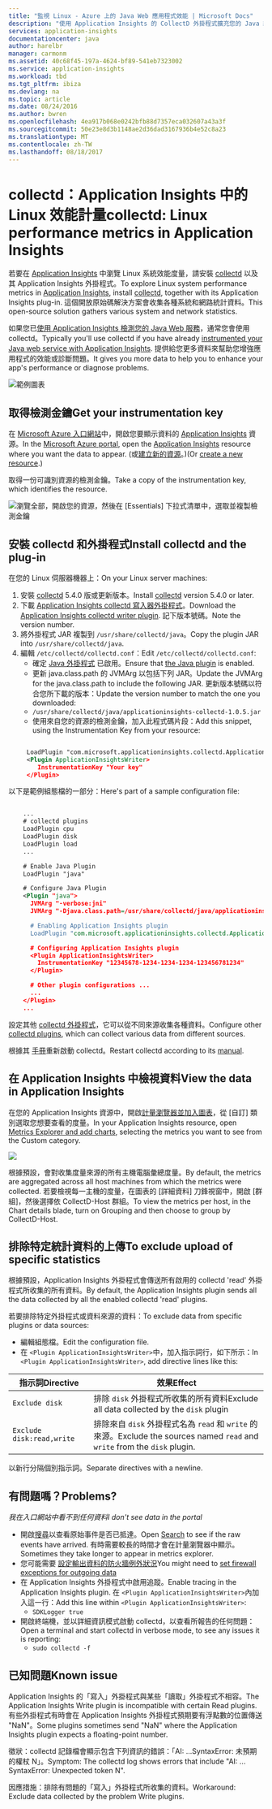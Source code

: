 ```yaml
---
title: "監視 Linux - Azure 上的 Java Web 應用程式效能 | Microsoft Docs"
description: "使用 Application Insights 的 CollectD 外掛程式擴充您的 Java 網站的應用程式效能監視功能。"
services: application-insights
documentationcenter: java
author: harelbr
manager: carmonm
ms.assetid: 40c68f45-197a-4624-bf89-541eb7323002
ms.service: application-insights
ms.workload: tbd
ms.tgt_pltfrm: ibiza
ms.devlang: na
ms.topic: article
ms.date: 08/24/2016
ms.author: bwren
ms.openlocfilehash: 4ea917b068e0242bfb88d7357eca032607a43a3f
ms.sourcegitcommit: 50e23e8d3b1148ae2d36dad3167936b4e52c8a23
ms.translationtype: MT
ms.contentlocale: zh-TW
ms.lasthandoff: 08/18/2017
---
```

# <a name="collectd-linux-performance-metrics-in-application-insights"></a><span data-ttu-id="76781-103">collectd：Application Insights 中的 Linux 效能計量</span><span class="sxs-lookup"><span data-stu-id="76781-103">collectd: Linux performance metrics in Application Insights</span></span>


<span data-ttu-id="76781-104">若要在 [Application Insights](app-insights-overview.md) 中瀏覽 Linux 系統效能度量，請安裝 [collectd](http://collectd.org/) 以及其 Application Insights 外掛程式。</span><span class="sxs-lookup"><span data-stu-id="76781-104">To explore Linux system performance metrics in [Application Insights](app-insights-overview.md), install [collectd](http://collectd.org/), together with its Application Insights plug-in.</span></span> <span data-ttu-id="76781-105">這個開放原始碼解決方案會收集各種系統和網路統計資料。</span><span class="sxs-lookup"><span data-stu-id="76781-105">This open-source solution gathers various system and network statistics.</span></span>

<span data-ttu-id="76781-106">如果您已[使用 Application Insights 檢測您的 Java Web 服務][java]，通常您會使用 collectd。</span><span class="sxs-lookup"><span data-stu-id="76781-106">Typically you'll use collectd if you have already [instrumented your Java web service with Application Insights][java].</span></span> <span data-ttu-id="76781-107">提供給您更多資料來幫助您增強應用程式的效能或診斷問題。</span><span class="sxs-lookup"><span data-stu-id="76781-107">It gives you more data to help you to enhance your app's performance or diagnose problems.</span></span> 

![範例圖表](./media/app-insights-java-collectd/sample.png)

## <a name="get-your-instrumentation-key"></a><span data-ttu-id="76781-109">取得檢測金鑰</span><span class="sxs-lookup"><span data-stu-id="76781-109">Get your instrumentation key</span></span>
<span data-ttu-id="76781-110">在 [Microsoft Azure 入口網站](https://portal.azure.com)中，開啟您要顯示資料的 [Application Insights](app-insights-overview.md) 資源。</span><span class="sxs-lookup"><span data-stu-id="76781-110">In the [Microsoft Azure portal](https://portal.azure.com), open the [Application Insights](app-insights-overview.md) resource where you want the data to appear.</span></span> <span data-ttu-id="76781-111">(或[建立新的資源](app-insights-create-new-resource.md)。)</span><span class="sxs-lookup"><span data-stu-id="76781-111">(Or [create a new resource](app-insights-create-new-resource.md).)</span></span>

<span data-ttu-id="76781-112">取得一份可識別資源的檢測金鑰。</span><span class="sxs-lookup"><span data-stu-id="76781-112">Take a copy of the instrumentation key, which identifies the resource.</span></span>

![瀏覽全部，開啟您的資源，然後在 [Essentials] 下拉式清單中，選取並複製檢測金鑰](./media/app-insights-java-collectd/02-props.png)

## <a name="install-collectd-and-the-plug-in"></a><span data-ttu-id="76781-114">安裝 collectd 和外掛程式</span><span class="sxs-lookup"><span data-stu-id="76781-114">Install collectd and the plug-in</span></span>
<span data-ttu-id="76781-115">在您的 Linux 伺服器機器上：</span><span class="sxs-lookup"><span data-stu-id="76781-115">On your Linux server machines:</span></span>

1. <span data-ttu-id="76781-116">安裝 [collectd](http://collectd.org/) 5.4.0 版或更新版本。</span><span class="sxs-lookup"><span data-stu-id="76781-116">Install [collectd](http://collectd.org/) version 5.4.0 or later.</span></span>
2. <span data-ttu-id="76781-117">下載 [Application Insights collectd 寫入器外掛程式](https://aka.ms/aijavasdk)。</span><span class="sxs-lookup"><span data-stu-id="76781-117">Download the [Application Insights collectd writer plugin](https://aka.ms/aijavasdk).</span></span> <span data-ttu-id="76781-118">記下版本號碼。</span><span class="sxs-lookup"><span data-stu-id="76781-118">Note the version number.</span></span>
3. <span data-ttu-id="76781-119">將外掛程式 JAR 複製到 `/usr/share/collectd/java`。</span><span class="sxs-lookup"><span data-stu-id="76781-119">Copy the plugin JAR into `/usr/share/collectd/java`.</span></span>
4. <span data-ttu-id="76781-120">編輯 `/etc/collectd/collectd.conf`：</span><span class="sxs-lookup"><span data-stu-id="76781-120">Edit `/etc/collectd/collectd.conf`:</span></span>
   * <span data-ttu-id="76781-121">確定 [Java 外掛程式](https://collectd.org/wiki/index.php/Plugin:Java) 已啟用。</span><span class="sxs-lookup"><span data-stu-id="76781-121">Ensure that [the Java plugin](https://collectd.org/wiki/index.php/Plugin:Java) is enabled.</span></span>
   * <span data-ttu-id="76781-122">更新 java.class.path 的 JVMArg 以包括下列 JAR。</span><span class="sxs-lookup"><span data-stu-id="76781-122">Update the JVMArg for the java.class.path to include the following JAR.</span></span> <span data-ttu-id="76781-123">更新版本號碼以符合您所下載的版本：</span><span class="sxs-lookup"><span data-stu-id="76781-123">Update the version number to match the one you downloaded:</span></span>
   * `/usr/share/collectd/java/applicationinsights-collectd-1.0.5.jar`
   * <span data-ttu-id="76781-124">使用來自您的資源的檢測金鑰，加入此程式碼片段：</span><span class="sxs-lookup"><span data-stu-id="76781-124">Add this snippet, using the Instrumentation Key from your resource:</span></span>

```XML

     LoadPlugin "com.microsoft.applicationinsights.collectd.ApplicationInsightsWriter"
     <Plugin ApplicationInsightsWriter>
        InstrumentationKey "Your key"
     </Plugin>
```

<span data-ttu-id="76781-125">以下是範例組態檔的一部分：</span><span class="sxs-lookup"><span data-stu-id="76781-125">Here's part of a sample configuration file:</span></span>

```XML

    ...
    # collectd plugins
    LoadPlugin cpu
    LoadPlugin disk
    LoadPlugin load
    ...

    # Enable Java Plugin
    LoadPlugin "java"

    # Configure Java Plugin
    <Plugin "java">
      JVMArg "-verbose:jni"
      JVMArg "-Djava.class.path=/usr/share/collectd/java/applicationinsights-collectd-1.0.5.jar:/usr/share/collectd/java/collectd-api.jar"

      # Enabling Application Insights plugin
      LoadPlugin "com.microsoft.applicationinsights.collectd.ApplicationInsightsWriter"

      # Configuring Application Insights plugin
      <Plugin ApplicationInsightsWriter>
        InstrumentationKey "12345678-1234-1234-1234-123456781234"
      </Plugin>

      # Other plugin configurations ...
      ...
    </Plugin>
    ...
```

<span data-ttu-id="76781-126">設定其他 [collectd 外掛程式](https://collectd.org/wiki/index.php/Table_of_Plugins)，它可以從不同來源收集各種資料。</span><span class="sxs-lookup"><span data-stu-id="76781-126">Configure other [collectd plugins](https://collectd.org/wiki/index.php/Table_of_Plugins), which can collect various data from different sources.</span></span>

<span data-ttu-id="76781-127">根據其 [手冊](https://collectd.org/wiki/index.php/First_steps)重新啟動 collectd。</span><span class="sxs-lookup"><span data-stu-id="76781-127">Restart collectd according to its [manual](https://collectd.org/wiki/index.php/First_steps).</span></span>

## <a name="view-the-data-in-application-insights"></a><span data-ttu-id="76781-128">在 Application Insights 中檢視資料</span><span class="sxs-lookup"><span data-stu-id="76781-128">View the data in Application Insights</span></span>
<span data-ttu-id="76781-129">在您的 Application Insights 資源中，開啟[計量瀏覽器並加入圖表][metrics]，從 [自訂] 類別選取您想要查看的度量。</span><span class="sxs-lookup"><span data-stu-id="76781-129">In your Application Insights resource, open [Metrics Explorer and add charts][metrics], selecting the metrics you want to see from the Custom category.</span></span>

![](./media/app-insights-java-collectd/result.png)

<span data-ttu-id="76781-130">根據預設，會對收集度量來源的所有主機電腦彙總度量。</span><span class="sxs-lookup"><span data-stu-id="76781-130">By default, the metrics are aggregated across all host machines from which the metrics were collected.</span></span> <span data-ttu-id="76781-131">若要檢視每一主機的度量，在圖表的 [詳細資料] 刀鋒視窗中，開啟 [群組]，然後選擇依 CollectD-Host 群組。</span><span class="sxs-lookup"><span data-stu-id="76781-131">To view the metrics per host, in the Chart details blade, turn on Grouping and then choose to group by CollectD-Host.</span></span>

## <a name="to-exclude-upload-of-specific-statistics"></a><span data-ttu-id="76781-132">排除特定統計資料的上傳</span><span class="sxs-lookup"><span data-stu-id="76781-132">To exclude upload of specific statistics</span></span>
<span data-ttu-id="76781-133">根據預設，Application Insights 外掛程式會傳送所有啟用的 collectd 'read' 外掛程式所收集的所有資料。</span><span class="sxs-lookup"><span data-stu-id="76781-133">By default, the Application Insights plugin sends all the data collected by all the enabled collectd 'read' plugins.</span></span> 

<span data-ttu-id="76781-134">若要排除特定外掛程式或資料來源的資料：</span><span class="sxs-lookup"><span data-stu-id="76781-134">To exclude data from specific plugins or data sources:</span></span>

* <span data-ttu-id="76781-135">編輯組態檔。</span><span class="sxs-lookup"><span data-stu-id="76781-135">Edit the configuration file.</span></span> 
* <span data-ttu-id="76781-136">在 `<Plugin ApplicationInsightsWriter>`中，加入指示詞行，如下所示：</span><span class="sxs-lookup"><span data-stu-id="76781-136">In `<Plugin ApplicationInsightsWriter>`, add directive lines like this:</span></span>

| <span data-ttu-id="76781-137">指示詞</span><span class="sxs-lookup"><span data-stu-id="76781-137">Directive</span></span> | <span data-ttu-id="76781-138">效果</span><span class="sxs-lookup"><span data-stu-id="76781-138">Effect</span></span> |
| --- | --- |
| `Exclude disk` |<span data-ttu-id="76781-139">排除 `disk` 外掛程式所收集的所有資料</span><span class="sxs-lookup"><span data-stu-id="76781-139">Exclude all data collected by the `disk` plugin</span></span> |
| `Exclude disk:read,write` |<span data-ttu-id="76781-140">排除來自 `disk` 外掛程式名為 `read` 和 `write` 的來源。</span><span class="sxs-lookup"><span data-stu-id="76781-140">Exclude the sources named `read` and `write` from the `disk` plugin.</span></span> |

<span data-ttu-id="76781-141">以新行分隔個別指示詞。</span><span class="sxs-lookup"><span data-stu-id="76781-141">Separate directives with a newline.</span></span>

## <a name="problems"></a><span data-ttu-id="76781-142">有問題嗎？</span><span class="sxs-lookup"><span data-stu-id="76781-142">Problems?</span></span>
<span data-ttu-id="76781-143">*我在入口網站中看不到任何資料*</span><span class="sxs-lookup"><span data-stu-id="76781-143">*I don't see data in the portal*</span></span>

* <span data-ttu-id="76781-144">開啟[搜尋][diagnostic]以查看原始事件是否已抵達。</span><span class="sxs-lookup"><span data-stu-id="76781-144">Open [Search][diagnostic] to see if the raw events have arrived.</span></span> <span data-ttu-id="76781-145">有時需要較長的時間才會在計量瀏覽器中顯示。</span><span class="sxs-lookup"><span data-stu-id="76781-145">Sometimes they take longer to appear in metrics explorer.</span></span>
* <span data-ttu-id="76781-146">您可能需要 [設定輸出資料的防火牆例外狀況](app-insights-ip-addresses.md)</span><span class="sxs-lookup"><span data-stu-id="76781-146">You might need to [set firewall exceptions for outgoing data](app-insights-ip-addresses.md)</span></span>
* <span data-ttu-id="76781-147">在 Application Insights 外掛程式中啟用追蹤。</span><span class="sxs-lookup"><span data-stu-id="76781-147">Enable tracing in the Application Insights plugin.</span></span> <span data-ttu-id="76781-148">在 `<Plugin ApplicationInsightsWriter>`內加入這一行：</span><span class="sxs-lookup"><span data-stu-id="76781-148">Add this line within `<Plugin ApplicationInsightsWriter>`:</span></span>
  * `SDKLogger true`
* <span data-ttu-id="76781-149">開啟終端機，並以詳細資訊模式啟動 collectd，以查看所報告的任何問題：</span><span class="sxs-lookup"><span data-stu-id="76781-149">Open a terminal and start collectd in verbose mode, to see any issues it is reporting:</span></span>
  * `sudo collectd -f`

## <a name="known-issue"></a><span data-ttu-id="76781-150">已知問題</span><span class="sxs-lookup"><span data-stu-id="76781-150">Known issue</span></span>

<span data-ttu-id="76781-151">Application Insights 的「寫入」外掛程式與某些「讀取」外掛程式不相容。</span><span class="sxs-lookup"><span data-stu-id="76781-151">The Application Insights Write plugin is incompatible with certain Read plugins.</span></span> <span data-ttu-id="76781-152">有些外掛程式有時會在 Application Insights 外掛程式預期要有浮點數的位置傳送 "NaN"。</span><span class="sxs-lookup"><span data-stu-id="76781-152">Some plugins sometimes send "NaN" where the Application Insights plugin expects a floating-point number.</span></span>

<span data-ttu-id="76781-153">徵狀：collectd 記錄檔會顯示包含下列資訊的錯誤：「AI: ...SyntaxError: 未預期的權杖 N」。</span><span class="sxs-lookup"><span data-stu-id="76781-153">Symptom: The collectd log shows errors that include "AI: ... SyntaxError: Unexpected token N".</span></span>

<span data-ttu-id="76781-154">因應措施：排除有問題的「寫入」外掛程式所收集的資料。</span><span class="sxs-lookup"><span data-stu-id="76781-154">Workaround: Exclude data collected by the problem Write plugins.</span></span> 

<!--Link references-->

[api]: app-insights-api-custom-events-metrics.md
[apiexceptions]: app-insights-api-custom-events-metrics.md#track-exception
[availability]: app-insights-monitor-web-app-availability.md
[diagnostic]: app-insights-diagnostic-search.md
[eclipse]: app-insights-java-eclipse.md
[java]: app-insights-java-get-started.md
[javalogs]: app-insights-java-trace-logs.md
[metrics]: app-insights-metrics-explorer.md


